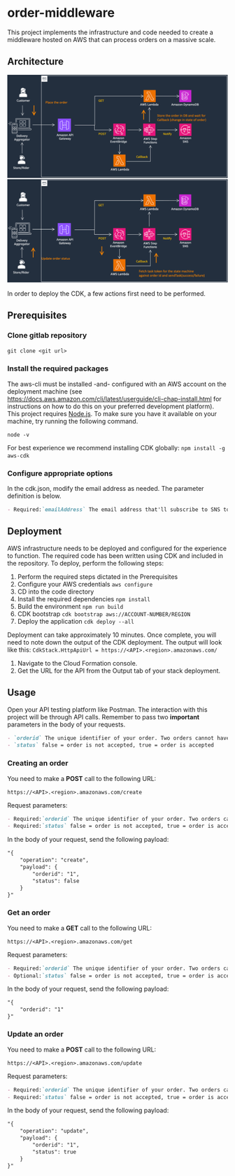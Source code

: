 # order-middleware
This project implements the infrastructure and code needed to create a middleware hosted on AWS that can process orders on a massive scale. 
## Architecture
![Alt text](./architecture1.png?raw=true "Architecture")
![Alt text](./architecture2.png?raw=true "Architecture")

In order to deploy the CDK, a few actions first need to be performed.
## Prerequisites
### Clone gitlab repository 
`git clone <git url>`

### Install the required packages
The aws-cli must be installed -and- configured with an AWS account on the deployment machine (see https://docs.aws.amazon.com/cli/latest/userguide/cli-chap-install.html for instructions on how to do this on your preferred development platform).
This project requires [Node.js](http://nodejs.org/). To make sure you have it available on your machine, try running the following command.

```shell
node -v
```

For best experience we recommend installing CDK globally: `npm install -g aws-cdk`

### Configure appropriate options
In the cdk.json, modify the email address as needed. The parameter definition is below.

```markdown
- Required:`emailAddress` The email address that'll subscribe to SNS topic on which the order status is updated.
```
## Deployment
AWS infrastructure needs to be deployed and configured for the experience to function. The required code has been written using CDK and included in the repository. To deploy, perform the following steps:

1. Perform the required steps dictated in the Prerequisites
2. Configure your AWS credentials `aws configure`
3. CD into the code directory
4. Install the required dependencies `npm install`
5. Build the environment `npm run build`
5. CDK bootstrap `cdk bootstrap aws://ACCOUNT-NUMBER/REGION`
6. Deploy the application `cdk deploy --all`

Deployment can take approximately 10 minutes. Once complete, you will need to note down the output of the CDK deployment. The output will look like this: 
`CdkStack.HttpApiUrl = https://<API>.<region>.amazonaws.com/`

1. Navigate to the Cloud Formation console.
2. Get the URL for the API from the Output tab of your stack deployment.

## Usage
Open your API testing platform like Postman. The interaction with this project will be through API calls. Remember to pass two **important** parameters in the body of your requests.
```markdown
- `orderid` The unique identifier of your order. Two orders cannot have the same orderid
- `status` false = order is not accepted, true = order is accepted
```

### Creating an order
You need to make a **POST** call to the following URL:
```shell
https://<API>.<region>.amazonaws.com/create
```
Request parameters:
```markdown
- Required:`orderid` The unique identifier of your order. Two orders cannot have the same orderid
- Required:`status` false = order is not accepted, true = order is accepted
```
In the body of your request, send the following payload:
```shell
"{
    "operation": "create",
    "payload": {
        "orderid": "1",
        "status": false
    }
}"
```
### Get an order
You need to make a **GET** call to the following URL:
```shell
https://<API>.<region>.amazonaws.com/get
```
Request parameters:
```markdown
- Required:`orderid` The unique identifier of your order. Two orders cannot have the same orderid
- Optional:`status` false = order is not accepted, true = order is accepted
```
In the body of your request, send the following payload:
```shell
"{
    "orderid": "1"
}"
```
### Update an order
You need to make a **POST** call to the following URL:
```shell
https://<API>.<region>.amazonaws.com/update
```
Request parameters:
```markdown
- Required:`orderid` The unique identifier of your order. Two orders cannot have the same orderid
- Required:`status` false = order is not accepted, true = order is accepted
```
In the body of your request, send the following payload:
```shell
"{
    "operation": "update",
    "payload": {
        "orderid": "1",
        "status": true
    }
}"
```